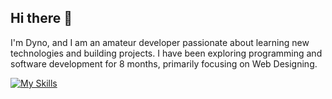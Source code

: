 ## Hi there 👋

I'm Dyno, and I am an amateur developer passionate about learning new technologies and building projects. I have been exploring programming and software development for 8 months, primarily focusing on Web Designing.


[![My Skills](https://skillicons.dev/icons?i=html,css,robloxstudio,vscode,ps)](https://skillicons.dev)
